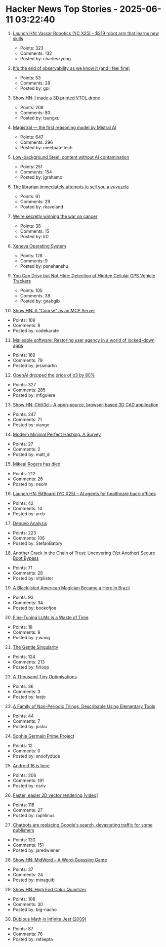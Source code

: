 # Hacker News Top Stories - 2025-06-11 03:22:40

1. [Launch HN: Vassar Robotics (YC X25) – $219 robot arm that learns new skills](undefined)
   - Points: 323
   - Comments: 132
   - Posted by: charleszyong

2. [It's the end of observability as we know it (and I feel fine)](https://www.honeycomb.io/blog/its-the-end-of-observability-as-we-know-it-and-i-feel-fine)
   - Points: 53
   - Comments: 28
   - Posted by: gpi

3. [Show HN: I made a 3D printed VTOL drone](https://www.tsungxu.com/p/i-made-a-3d-printed-vtol-that-can)
   - Points: 208
   - Comments: 80
   - Posted by: tsungxu

4. [Magistral — the first reasoning model by Mistral AI](https://mistral.ai/news/magistral)
   - Points: 647
   - Comments: 296
   - Posted by: meetpateltech

5. [Low-background Steel: content without AI contamination](https://blog.jgc.org/2025/06/low-background-steel-content-without-ai.html)
   - Points: 251
   - Comments: 154
   - Posted by: jgrahamc

6. [The librarian immediately attempts to sell you a vuvuzela](https://kaveland.no/posts/2025-06-06-library)
   - Points: 61
   - Comments: 29
   - Posted by: rkaveland

7. [We’re secretly winning the war on cancer](https://www.vox.com/health/415812/cancer-death-rates-myeloma-immunotherapy-smoking)
   - Points: 38
   - Comments: 15
   - Posted by: lr0

8. [Xeneva Operating System](https://github.com/manaskamal/XenevaOS)
   - Points: 128
   - Comments: 9
   - Posted by: psnehanshu

9. [You Can Drive but Not Hide: Detection of Hidden Cellular GPS Vehicle Trackers](https://www.researchgate.net/publication/391704077_You_Can_Drive_But_You_Cannot_Hide_Detection_of_Hidden_Cellular_GPS_Vehicle_Trackers)
   - Points: 105
   - Comments: 38
   - Posted by: gnabgib

10. [Show HN: A “Course” as an MCP Server](https://mastra.ai/course)
   - Points: 109
   - Comments: 8
   - Posted by: codekarate

11. [Malleable software: Restoring user agency in a world of locked-down apps](https://www.inkandswitch.com/essay/malleable-software/)
   - Points: 169
   - Comments: 79
   - Posted by: jessmartin

12. [OpenAI dropped the price of o3 by 80%](https://twitter.com/sama/status/1932434606558462459)
   - Points: 327
   - Comments: 285
   - Posted by: mfiguiere

13. [Show HN: Chili3d – A open-source, browser-based 3D CAD application](undefined)
   - Points: 247
   - Comments: 71
   - Posted by: xiange

14. [Modern Minimal Perfect Hashing: A Survey](https://arxiv.org/abs/2506.06536)
   - Points: 27
   - Comments: 2
   - Posted by: matt_d

15. [Mikeal Rogers has died](https://b.h4x.zip/mikeal/)
   - Points: 212
   - Comments: 26
   - Posted by: neom

16. [Launch HN: BitBoard (YC X25) – AI agents for healthcare back-offices](undefined)
   - Points: 42
   - Comments: 14
   - Posted by: arcb

17. [Denuvo Analysis](https://connorjaydunn.github.io/blog/posts/denuvo-analysis/)
   - Points: 223
   - Comments: 106
   - Posted by: StefanBatory

18. [Another Crack in the Chain of Trust: Uncovering (Yet Another) Secure Boot Bypass](https://www.binarly.io/blog/another-crack-in-the-chain-of-trust)
   - Points: 71
   - Comments: 28
   - Posted by: vitplister

19. [A Blacklisted American Magician Became a Hero in Brazil](https://www.wsj.com/lifestyle/careers/magician-brazil-national-celebrity-d31f547a)
   - Points: 93
   - Comments: 34
   - Posted by: bookofjoe

20. [Fine-Tuning LLMs Is a Waste of Time](https://codinginterviewsmadesimple.substack.com/p/fine-tuning-llms-is-a-huge-waste)
   - Points: 18
   - Comments: 9
   - Posted by: j-wang

21. [The Gentle Singularity](https://blog.samaltman.com/the-gentle-singularity)
   - Points: 124
   - Comments: 213
   - Posted by: firloop

22. [A Thousand Tiny Optimisations](https://leejo.github.io/2025/06/08/alttpr/)
   - Points: 36
   - Comments: 3
   - Posted by: leejo

23. [A Family of Non-Periodic Tilings, Describable Using Elementary Tools](https://arxiv.org/abs/2506.07638)
   - Points: 44
   - Comments: 7
   - Posted by: joshu

24. [Sophie Germain Prime Project](https://palaiologos.rocks/sophie-germain/)
   - Points: 12
   - Comments: 0
   - Posted by: snoofydude

25. [Android 16 is here](https://blog.google/products/android/android-16/)
   - Points: 206
   - Comments: 191
   - Posted by: nsriv

26. [Faster, easier 2D vector rendering [video]](https://www.youtube.com/watch?v=_sv8K190Zps)
   - Points: 116
   - Comments: 27
   - Posted by: raphlinus

27. [Chatbots are replacing Google's search, devastating traffic for some publishers](https://www.wsj.com/tech/ai/google-ai-news-publishers-7e687141)
   - Points: 120
   - Comments: 151
   - Posted by: jaredwiener

28. [Show HN: MidWord – A Word-Guessing Game](https://midword.com/)
   - Points: 37
   - Comments: 24
   - Posted by: minaguib

29. [Show HN: High End Color Quantizer](https://github.com/big-nacho/patolette)
   - Points: 108
   - Comments: 30
   - Posted by: big-nacho

30. [Dubious Math in Infinite Jest (2009)](https://www.thehowlingfantods.com/dfw/dubious-math-in-infinite-jest.html)
   - Points: 87
   - Comments: 76
   - Posted by: rafaepta

